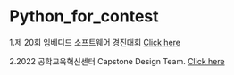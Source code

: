 # Python_for_contest
 1.제 20회 임베디드 소프트웨어 경진대회
 [Click here](https://www.eswcontest.or.kr/)

2.2022 공학교육혁신센터 Capstone Design Team.
[Click here](http://ceei.konkuk.ac.kr/noticeView.do?siteId=CEEI&boardSeq=1227&menuSeq=8579&seq=89438)